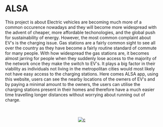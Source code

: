 # ALSA
This project is about 
Electric vehicles are becoming much more of a common occurence nowadays and they will become more widespread with the advent of cheaper, more affordable techonologies, and the global push for sustainability of energy. However, the most common complaint about EV's is the charging issue. Gas stations are a fairly common sight to see all over the country as they have become a fairly routine standard of commute for many people. With how widespread the gas stations are, it becomes almost jarring for people when they suddenly lose access to the majority of the network once they make the switch to EV's. It plays a big factor in their viability as individuals not living in the metropolitan cities would most likely not have easy access to the charging stations. 
Here comes ALSA app, using this website, users can see the nearby locations of the owners of EV's and by paying a minimal amount to the owners, the users can utilise the charging stations present in their homes and therefore have a much easier time travelling longer distances without worrying about running out of charge.
<br><br><br>
<p align="center"> <a href="https://www.cprogramming.com/" target="_blank" rel="noreferrer"> <img src="https://media.giphy.com/media/IaVWq3MSU6EMsVCTkz/giphy.gif" alt="c" a /> </a> 
